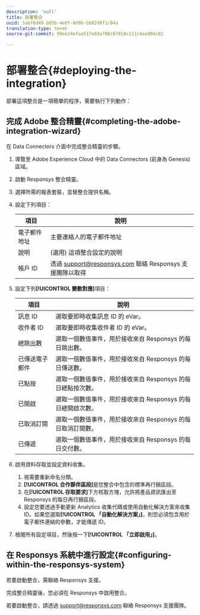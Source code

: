 ```yaml
---
description: 'null'
title: 部署整合
uuid: 5abf6d49-b05b-4e0f-8d9b-bb02d8f1c84a
translation-type: tm+mt
source-git-commit: 99ee24efaa517e8da700c67818c111c4aa90dc02

---
```



# 部署整合{#deploying-the-integration}

部署這項整合是一項簡單的程序，需要執行下列動作：

## 完成 Adobe 整合精靈{#completing-the-adobe-integration-wizard}

在 Data Connectors 介面中完成整合精靈的步驟。

1. 導覽至 Adobe Experience Cloud 中的 Data Connectors (前身為 Genesis) 區域。
1. 啟動 Responsys 整合精靈。
1. 選擇所需的報表套裝，並替整合提供名稱。
1. 設定下列項目：

   | 項目 | 說明 |
   |---|---|
   | 電子郵件地址 | 主要連絡人的電子郵件地址 |
   | 說明 | (選用) 這項整合設定的說明 |
   | 帳戶 ID | 透過 support@responsys.com 聯絡 Responsys 支援團隊以取得 |

1. 設定下列&#x200B;**[!UICONTROL 變數對應]**&#x200B;項目：

   | 項目 | 說明 |
   |---|---|
   | 訊息 ID | 選取要即時收集訊息 ID 的 eVar。 |
   | 收件者 ID | 選取要即時收集收件者 ID 的 eVar。 |
   | 總跳出數 | 選取一個數值事件，用於接收來自 Responsys 的每日跳出數。 |
   | 已傳送電子郵件 | 選取一個數值事件，用於接收來自 Responsys 的每日傳送數。 |
   | 已點按 | 選取一個數值事件，用於接收來自 Responsys 的每日總點按次數。 |
   | 已開啟 | 選取一個數值事件，用於接收來自 Responsys 的每日總開啟次數。 |
   | 已取消訂閱 | 選取一個數值事件，用於接收來自 Responsys 的每日取消訂閱數。 |
   | 已傳遞 | 選取一個數值事件，用於接收來自 Responsys 的每日交付數。 |

1. 啟用資料存取並設定資料收集。
   1. 視需要重新命名分類。
   1. **[!UICONTROL 合作夥伴區段]**&#x200B;是您整合中包含的標準再行銷區段。
   1. 在&#x200B;**[!UICONTROL 存取要求]**&#x200B;下方核取方塊，允許將產品資訊匯出至 Responsys 的每日再行銷區段。
   1. 設定您要透過手動更新 Analytics 收集代碼或使用自動化解決方案來收集 ID。如果您選取&#x200B;**[!UICONTROL 「自動化解決方案」]**，則您必須包含用於電子郵件連結的參數，才能傳遞 ID。
1. 檢閱所有設定項目，然後按一下&#x200B;**[!UICONTROL 「立即啟用」]**。

## 在 Responsys 系統中進行設定{#configuring-within-the-responsys-system}

若要啟動整合，需聯絡 Responsys 支援。

完成整合精靈後，您必須在 Responsys 中啟用整合。

若要啟動整合，請透過 support@responsys.com 聯絡 Responsys 支援團隊。
